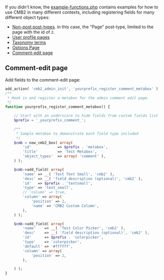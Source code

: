 If you didn't know, the [example-functions.php](https://github.com/CMB2/CMB2/blob/master/example-functions.php) contains examples for how to use CMB2 in many different contexts, including registering fields for many different object types:

- [Non-post post-types](https://github.com/CMB2/CMB2/blob/b1a7e8fb9f0634337b390a098f0a1f70f0f64085/example-functions.php#L436-L465). in this case, the "Page" post-type, limited to the page with the id of `2`.
- [User profile pages](https://github.com/CMB2/CMB2/blob/b1a7e8fb9f0634337b390a098f0a1f70f0f64085/example-functions.php#L531-L599)
- [Taxonomy terms](https://github.com/CMB2/CMB2/blob/b1a7e8fb9f0634337b390a098f0a1f70f0f64085/example-functions.php#L601-L641)
- [Options Page](https://github.com/CMB2/CMB2/blob/b1a7e8fb9f0634337b390a098f0a1f70f0f64085/example-functions.php#L643-L688)
- [Comment-edit page](#comment-edit-page)


## Comment-edit page

Add fields to the comment-edit page:

```php
add_action( 'cmb2_admin_init', 'yourprefix_register_comment_metabox' );
/**
 * Hook in and register a metabox for the admin comment edit page.
 */
function yourprefix_register_comment_metabox() {

	// Start with an underscore to hide fields from custom fields list
	$prefix = '_yourprefix_comment_';

	/**
	 * Sample metabox to demonstrate each field type included
	 */
	$cmb = new_cmb2_box( array(
		'id'            => $prefix . 'metabox',
		'title'         => 'Test Metabox',
		'object_types'  => array( 'comment' ),
	) );

	$cmb->add_field( array(
		'name' => __( 'Test Text Small', 'cmb2' ),
		'desc' => __( 'field description (optional)', 'cmb2' ),
		'id'   => $prefix . 'textsmall',
		'type' => 'text_small',
		// 'column' => true,
		'column' => array(
			'position' => 2,
			'name' => 'CMB2 Custom Column',
		),
	) );

	$cmb->add_field( array(
		'name'    => __( 'Test Color Picker', 'cmb2' ),
		'desc'    => __( 'field description (optional)', 'cmb2' ),
		'id'      => $prefix . 'colorpicker',
		'type'    => 'colorpicker',
		'default' => '#ffffff',
		'column' => array(
			'position' => 2,
		),

	) );
}

```
